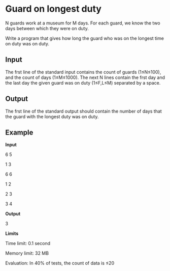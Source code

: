 # Guard on longest duty

N guards work at a museum for M days. For each guard, we know the two days between which they were on duty.

Write a program that gives how long the guard who was on the longest time on duty was on duty.

## Input

The frst line of the standard input contains the count of guards (1≤N≤100), and the count of days (1≤M≤1000).
The next N lines contain the frst day and the last day the given guard was on duty (1≤F,L≤M) separated by a space.

## Output

The frst line of the standard output should contain the number of days that the guard with the longest duty was on duty.

## Example

**Input**

6 5

1 3

6 6

1 2

2 3

3 4

**Output**

3

**Limits**

Time limit: 0.1 second

Memory limit: 32 MB

Evaluation: In 40% of tests, the count of data is ≤20
